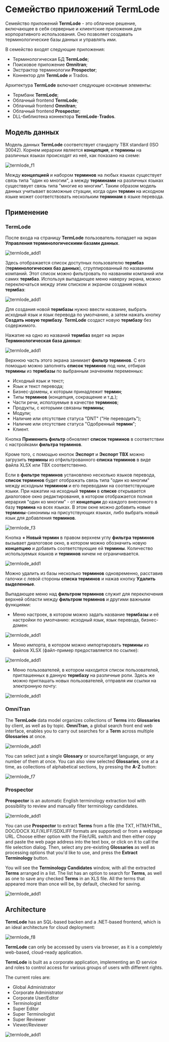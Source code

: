# Семейство приложений TermLode

Семейство приложений **TermLode** - это облачное решение, включающее в себя серверные и клиентские приложения для корпоративного использования. Оно позволяет создавать терминологические базы данных и управлять ими.

В семейство входят следующие приложения:

- Терминологическая БД **TermLode**;
- Поисковое приложение **Omnitran**;
- Экстрактор терминологии **Prospector**;
- Коннектор для **TermLode** и Trados.

Архитектура **TermLode** включает следующие основные элементы:

- Термбанк **TermLode**;
- Облачный frontend **TermLode**;
- Облачный frontend **Omnitran**;
- Облачный frontend **Prospector**;
- DLL-библиотека коннектора **TermLode**-**Trados**.

## Модель данных

Модель данных **TermLode** соответствует стандарту TBX standard (ISO 30042). Корнем иерархии является **концепция**, и **термины** на различных языках происходят из неё, как показано на схеме:

![termlode_f1](termlode_f1.png)

Между **концепцией** и набором **терминов** на любых языках существует связь типа "один ко многим", а между **терминами** на различных языках существвует связь типа "многие ко многим". Таким образом модель данных учитывает возможные стуации, когда один **термин** на исходном языке может соответствовать нескольким **терминам** в языке перевода.

## Применение

### TermLode

После входа на страницу **TermLode** пользователь попадает на экран **Управления терминологическими базами данных**.

![termlode_add1](termlode_add_1.png)

Здесь отображается список доступных пользователю **термбаз** (**терминологических баз данных**), сгруппированный по названиям компаний. Этот список можно фильтровать по названиям компаний или самих **термбаз**. Используя выпадающее меню наверху экрана, можно переключаться между этим списком и экраном создания новых **термбаз**: 

![termlode_add1](termlode_add_2.png)

Для создания новой **термбазы** нужно ввести название, выбрать исходный язык и язык перевода по умолчанию, а затем нажать кнопку **Создать новую термбазу**. **TermLode** создаст новую **термбазу** без содержимого.

Нажатие на одно из названий **термбаз** ведет на экран **Терминологическая база данных**:

![termlode_add1](termlode_add_3.png)

Верхнюю часть этого экрана занмиает **фильтр терминов**. С его помощью можно заполнять **список терминов** под ним, отбирая **термины** из **термбазы** по выбранным значениям переменных:

- Исходный язык и текст;
- Язык и текст перевода;
- Бизнес-домены, к которым принадлежит **термин**;
- Типы **терминов** (концепция, сокращение и т.д.);
- Части речи, исползуемые в качестве **терминов**;
- Продукты, с которыми связаны **термины**;
- Модули;
- Наличие или отсутствие статуса "DNT" ("Не переводить");
- Наличие или отсутствие статуса "Одобренный **термин**";
- Клиент.

Кнопка **Применить фильтр** обновляет **список терминов** в соответствии с настройками **фильтра терминов**.

Кроме того, с помощью кнопок **Экспорт** и **Экспорт TBX** можно загрузить **термины** из отфильтрованного **списка терминов** в виде файла XLSX или TBX соответственно.

Если в **фильтре терминов** установлено несколько языков перевода, **список терминов** будет отображать связь типа "один ко многим" между исходным **термином** и его переводами на соответствующие языки. При нажатии на исходный **термин** в **списке** открывается диалоговое окно редактирования, в котором отображается полная иерархия "один ко многим" - от **концепции** до каждого внесенного в базу **термина** на всех языках. В этом окне можно добавить новые **термины**-синонимы на присутствующих языках, либо выбрать новый язык для добавления **терминов**.

![termlode_f3](termlode_f3.png)

Кнопка **+ Новый термин** в правом верхнем углу **фильтра терминов** вызывает диалоговое окно, в котором можно обозначить новую **концепцию** и добавить соответствующие ей **термины**. Количество используемых языков и **терминов** ничем не ограничивается.

![termlode_add1](termlode_add_7.png)

Можно удалить из базы несколько **терминов** одновременно, расставив галочки с левой стороны **списка терминов** и нажав кнопку **Удалить выделенные**.

Выпадающее меню над **фильтром терминов** служит для переключения верхней области между **фильтром терминов** и другими важными функциями:

- Меню настроек, в котором можно задать название **термбазы** и её настройки по умолчанию: исходный язык, язык перевода, бизнес-домен:

![termlode_add1](termlode_add_4.png)

- Меню импорта, в котором можно импортировать **термины** из файлов XLSX (файл-пример предоставляется по ссылке):

![termlode_add1](termlode_add_5.png)

- Меню пользователей, в котором находится список пользователей, приглашенных в данную **термбазу** на различные роли. Здесь же можно приглашать новых пользователей, отправля им ссылки на электронную почту:

![termlode_add1](termlode_add_6.png)

### OmniTran

The **TermLode** data model organizes collections of **Terms** into **Glossaries** by client, as well as by topic. **OmniTran**, a global search front end web interface, enables you to carry out searches for a **Term** across multiple **Glossaries** at once.

![termlode_add1](termlode_add_8.png)

You can select just a single **Glossary** or source/target language, or any number of them at once. You can also view selected **Glossaries**, one at a time, as collections of alphabetical sections, by pressing the **A-Z** button:

![termlode_f7](termlode_f7.png)

### Prospector

**Prospector** is an automatic English terminology extraction tool with possibility to review and manually filter terminology candidates.

![termlode_add1](termlode_add_9.png)

You can use **Prospector** to extract **Terms** from a file (the TXT, HTM/HTML, DOC/DOCX XLF/XLIFF/SDXLIFF formats are supported) or from a webpage URL. Choose either option with the File/URL switch and then either copy and paste the web page address into the text box, or click on it to call the file selection dialog. Then, select any pre-existing **Glossaries** as well as processing options that you'd like to use, and press the **Extract Terminology** button.

You will see the **Terminology Candidates** window, with all the extracted **Terms** arranged in a list. The list has an option to search for **Terms**, as well as one to save any checked **Terms** in an XLS file. All the terms that appeared more than once will be, by default, checked for saving.

![termlode_add1](termlode_add_10.png)

## Architecture

**TermLode** has an SQL-based backen and a .NET-based frontend, which is an ideal architecture for cloud deployment:

![termlode_f8](termlode_f8.png)

**TermLode** can only be accessed by users via browser, as it is a completely web-based, cloud-ready application.

**TermLode** is built as a corporate application, implementing an ID service and roles to control access for various groups of users with different rights. 

The current roles are:

- Global Administrator
- Corporate Administrator
- Corporate User/Editor
- Terminologist
- Super Editor
- Super Terminologist
- Super Reviewer
- Viewer/Reviewer

![termlode_add1](termlode_add_11.png)